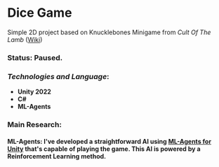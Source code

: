 # Dice Game

Simple 2D project based on Knucklebones Minigame from _Cult Of The Lamb_ 
([Wiki](https://cult-of-the-lamb.fandom.com/wiki/Knucklebones))


### Status: Paused. 

### *Technologies and Language*:
- **Unity 2022**
- **C#**
- **ML-Agents**

### Main Research: 

#### **ML-Agents**: I've developed a straightforward AI using [ML-Agents for Unity](https://github.com/Unity-Technologies/ml-agents) that's capable of playing the game. This AI is powered by a Reinforcement Learning method.

